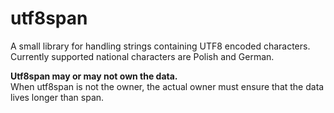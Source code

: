 # utf8span
A small library for handling strings containing UTF8 encoded characters. <br>
Currently supported national characters are Polish and German.

<b>Utf8span may or may not own the data.</b> <br>
When utf8span is not the owner, the actual owner must ensure that the data lives longer than span.